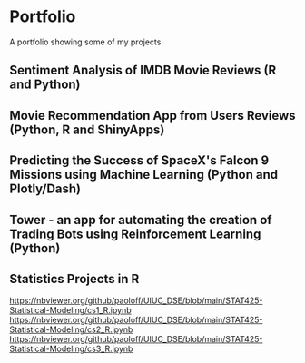 # Portfolio
A portfolio showing some of my projects

## Sentiment Analysis of IMDB Movie Reviews (R and Python)

## Movie Recommendation App from Users Reviews (Python, R and ShinyApps)

## Predicting the Success of SpaceX's Falcon 9 Missions using Machine Learning (Python and Plotly/Dash)

## Tower - an app for automating the creation of Trading Bots using Reinforcement Learning (Python)

## Statistics Projects in R
https://nbviewer.org/github/paoloff/UIUC_DSE/blob/main/STAT425-Statistical-Modeling/cs1_R.ipynb
https://nbviewer.org/github/paoloff/UIUC_DSE/blob/main/STAT425-Statistical-Modeling/cs2_R.ipynb
https://nbviewer.org/github/paoloff/UIUC_DSE/blob/main/STAT425-Statistical-Modeling/cs3_R.ipynb
